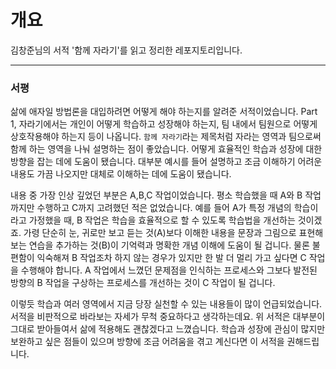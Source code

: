 # 개요
김창준님의 서적 '함께 자라기'를 읽고 정리한 레포지토리입니다. 

--- 

### 서평

삶에 애자일 방법론을 대입하려면 어떻게 해야 하는지를 알려준 서적이었습니다. Part 1, 자라기에서는 개인이 어떻게 학습하고 성장해야 하는지, 팀 내에서 팀원으로 어떻게 상호작용해야 하는지 등이 나옵니다. `함께 자라기`라는 제목처럼 자라는 영역과 팀으로써 함께 하는 영역을 나눠 설명하는 점이 좋았습니다. 어떻게 효율적인 학습과 성장에 대한 방향을 잡는 데에 도움이 됐습니다. 대부분 예시를 들어 설명하고 조금 이해하기 어려운 내용도 가끔 나오지만 대체로 이해하는 데에 도움이 됐습니다.

내용 중 가장 인상 깊었던 부분은 A,B,C 작업이었습니다. 평소 학습했을 때 A와 B 작업까지만 수행하고 C까지 고려했던 적은 없었습니다. 예를 들어 A가 특정 개념의 학습이라고 가정했을 때, B 작업은 학습을 효율적으로 할 수 있도록 학습법을 개선하는 것이겠죠. 가령 단순히 눈, 귀로만 보고 듣는 것(A)보다 이해한 내용을 문장과 그림으로 표현해보는 연습을 추가하는 것(B)이 기억력과 명확한 개념 이해에 도움이 될 겁니다. 물론 불편함이 익숙해져 B 작업조차 하지 않는 경우가 있지만 한 발 더 멀리 가고 싶다면 C 작업을 수행해야 합니다. A 작업에서 느꼈던 문제점을 인식하는 프로세스와 그보다 발전된 방향의 B 작업을 구상하는 프로세스를 개선하는 것이 C 작업이 될 겁니다.

이렇듯 학습과 여러 영역에서 지금 당장 실천할 수 있는 내용들이 많이 언급되었습니다. 서적을 비판적으로 바라보는 자세가 무척 중요하다고 생각하는데요. 위 서적은 대부분이 그대로 받아들여서 삶에 적용해도 괜찮겠다고 느꼈습니다. 학습과 성장에 관심이 많지만 보완하고 싶은 점들이 있으며 방향에 조금 어려움을 겪고 계신다면 이 서적을 권해드립니다.
